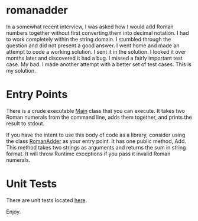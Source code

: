 romanadder
==========

In a somewhat recent interview, I was asked how I would add Roman numbers together without first
converting them into decimal notation.  I had to work completely within the string domain.
I stumbled through the question and did not present a good answer.  I went home and made an attempt
to code a working solution.  I sent it in the solution.  I looked it over months later and
discovered it had a bug.  I missed a fairly important test case.  My bad.  I made another attempt with
a better set of test cases.  This is my solution.

Entry Points
============

There is a crude executable [Main][main] class that you can execute.  It takes two Roman numerals from the command line, adds
them together, and prints the result to stdout.

If you have the intent to use this body of code as a library, consider using the class [RomanAdder][romanadder] as
your entry point.  It has one public method, Add.  This method takes two strings as arguments and returns the sum in 
string format.  It will throw Runtime exceptions if you pass it invalid Roman numerals. 

Unit Tests
==========

There are unit tests located [here][junit].

Enjoy.

[main]: romanadder/tree/master/src/com/lehmoine/romantwo/Main.java
[romanadder]: romanadder/tree/master/src/com/lehmoine/romantwo/RomanAdder.java
[junit]: romanadder/tree/master/src/com/lehmoine/romantwo/junit
